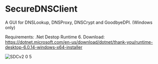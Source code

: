 # SecureDNSClient
A GUI for DNSLookup, DNSProxy, DNSCrypt and GoodbyeDPI. (Windows only)

Requirements: .Net Destop Runtime 6.
Download: https://dotnet.microsoft.com/en-us/download/dotnet/thank-you/runtime-desktop-6.0.14-windows-x64-installer

![SDCv2 0 5](https://user-images.githubusercontent.com/1586825/220452557-088e0df4-8a22-4739-a7d9-8883441d60a1.jpg)
